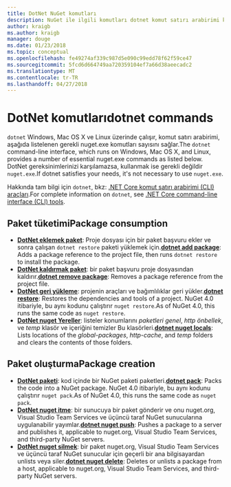 ```yaml
---
title: DotNet NuGet komutları
description: NuGet ile ilgili komutları dotnet komut satırı arabirimi kullanarak için kısa bir başvuru.
author: kraigb
ms.author: kraigb
manager: douge
ms.date: 01/23/2018
ms.topic: conceptual
ms.openlocfilehash: fe49274af339c987d5e090c99edd78f62f59ce47
ms.sourcegitcommit: 5fcd6d664749aa720359104ef7a66d38aeecadc2
ms.translationtype: MT
ms.contentlocale: tr-TR
ms.lasthandoff: 04/27/2018
---
```

# <a name="dotnet-commands"></a><span data-ttu-id="d17f4-103">DotNet komutları</span><span class="sxs-lookup"><span data-stu-id="d17f4-103">dotnet commands</span></span>

<span data-ttu-id="d17f4-104">`dotnet` Windows, Mac OS X ve Linux üzerinde çalışır, komut satırı arabirimi, aşağıda listelenen gerekli nuget.exe komutları sayısını sağlar.</span><span class="sxs-lookup"><span data-stu-id="d17f4-104">The `dotnet` command-line interface, which runs on Windows, Mac OS X, and Linux, provides a number of essential nuget.exe commands as listed below.</span></span> <span data-ttu-id="d17f4-105">DotNet gereksinimlerinizi karşılamazsa, kullanmak ise gerekli değildir `nuget.exe`.</span><span class="sxs-lookup"><span data-stu-id="d17f4-105">If dotnet satisfies your needs, it's not necessary to use `nuget.exe`.</span></span>

<span data-ttu-id="d17f4-106">Hakkında tam bilgi için `dotnet`, bkz: [.NET Core komut satırı arabirimi (CLI) araçları](/dotnet/core/tools/?tabs=netcore2x).</span><span class="sxs-lookup"><span data-stu-id="d17f4-106">For complete information on `dotnet`, see [.NET Core command-line interface (CLI) tools](/dotnet/core/tools/?tabs=netcore2x).</span></span>

## <a name="package-consumption"></a><span data-ttu-id="d17f4-107">Paket tüketimi</span><span class="sxs-lookup"><span data-stu-id="d17f4-107">Package consumption</span></span>

- <span data-ttu-id="d17f4-108">[**DotNet eklemek paket**](/dotnet/core/tools/dotnet-add-package): Proje dosyası için bir paket başvuru ekler ve sonra çalışan `dotnet restore` paketi yüklemek için.</span><span class="sxs-lookup"><span data-stu-id="d17f4-108">[**dotnet add package**](/dotnet/core/tools/dotnet-add-package): Adds a package reference to the project file, then runs `dotnet restore` to install the package.</span></span>
- <span data-ttu-id="d17f4-109">[**DotNet kaldırmak paket**](/dotnet/core/tools/dotnet-remove-package): bir paket başvuru proje dosyasından kaldırır.</span><span class="sxs-lookup"><span data-stu-id="d17f4-109">[**dotnet remove package**](/dotnet/core/tools/dotnet-remove-package): Removes a package reference from the project file.</span></span>
- <span data-ttu-id="d17f4-110">[**DotNet geri yükleme**](/dotnet/core/tools/dotnet-restore?tabs=netcore2x): projenin araçları ve bağımlılıklar geri yükler.</span><span class="sxs-lookup"><span data-stu-id="d17f4-110">[**dotnet restore**](/dotnet/core/tools/dotnet-restore?tabs=netcore2x): Restores the dependencies and tools of a project.</span></span> <span data-ttu-id="d17f4-111">NuGet 4.0 itibariyle, bu aynı kodunu çalıştırır `nuget restore`.</span><span class="sxs-lookup"><span data-stu-id="d17f4-111">As of NuGet 4.0, this runs the same code as `nuget restore`.</span></span>
- <span data-ttu-id="d17f4-112">[**DotNet nuget Yereller**](/dotnet/core/tools/dotnet-nuget-locals): listeler konumlarını *paketleri genel*, *http önbellek*, ve *temp* klasör ve içeriğini temizler Bu klasörleri.</span><span class="sxs-lookup"><span data-stu-id="d17f4-112">[**dotnet nuget locals**](/dotnet/core/tools/dotnet-nuget-locals): Lists locations of the *global-packages*, *http-cache*, and *temp* folders and clears the contents of those folders.</span></span>

## <a name="package-creation"></a><span data-ttu-id="d17f4-113">Paket oluşturma</span><span class="sxs-lookup"><span data-stu-id="d17f4-113">Package creation</span></span>

- <span data-ttu-id="d17f4-114">[**DotNet paketi**](/dotnet/core/tools/dotnet-pack?tabs=netcore2x): kod içinde bir NuGet paketi paketleri.</span><span class="sxs-lookup"><span data-stu-id="d17f4-114">[**dotnet pack**](/dotnet/core/tools/dotnet-pack?tabs=netcore2x): Packs the code into a NuGet package.</span></span> <span data-ttu-id="d17f4-115">NuGet 4.0 itibariyle, bu aynı kodunu çalıştırır `nuget pack`.</span><span class="sxs-lookup"><span data-stu-id="d17f4-115">As of NuGet 4.0, this runs the same code as `nuget pack`.</span></span>
- <span data-ttu-id="d17f4-116">[**DotNet nuget itme**](/dotnet/core/tools/dotnet-nuget-push): bir sunucuya bir paket gönderir ve onu nuget.org, Visual Studio Team Services ve üçüncü taraf NuGet sunucularına uygulanabilir yayımlar.</span><span class="sxs-lookup"><span data-stu-id="d17f4-116">[**dotnet nuget push**](/dotnet/core/tools/dotnet-nuget-push): Pushes a package to a server and publishes it, applicable to nuget.org, Visual Studio Team Services, and third-party NuGet servers.</span></span>
- <span data-ttu-id="d17f4-117">[**DotNet nuget silmek**](/dotnet/core/tools/dotnet-nuget-delete): bir paket nuget.org, Visual Studio Team Services ve üçüncü taraf NuGet sunucular için geçerli bir ana bilgisayardan unlists veya siler.</span><span class="sxs-lookup"><span data-stu-id="d17f4-117">[**dotnet nuget delete**](/dotnet/core/tools/dotnet-nuget-delete): Deletes or unlists a package from a host, applicable to nuget.org, Visual Studio Team Services, and third-party NuGet servers.</span></span>
